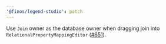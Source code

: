 ```yaml
---
'@finos/legend-studio': patch
---
```


Use `Join` owner as the database owner when dragging join into `RelationalPropertyMappingEditor` ([#651](https://github.com/finos/legend-studio/issues/651)).
